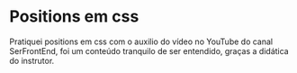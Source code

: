 # Positions em css

Pratiquei positions em css com o auxilio do vídeo no YouTube do canal SerFrontEnd, foi um conteúdo tranquilo de ser entendido, graças a didática do instrutor.


